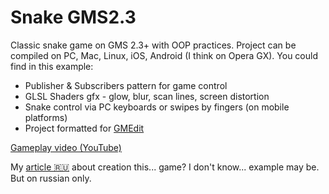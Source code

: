 # Snake GMS2.3
Classic snake game on GMS 2.3+ with OOP practices. Project can be compiled on PC, Mac, Linux, iOS, Android (I think on Opera GX).
You could find in this example:
- Publisher & Subscribers pattern for game control
- GLSL Shaders gfx - glow, blur, scan lines, screen distortion
- Snake control via PC keyboards or swipes by fingers (on mobile platforms)
- Project formatted for [GMEdit](https://github.com/YellowAfterlife/GMEdit)

[Gameplay video (YouTube)](https://www.youtube.com/watch?v=8K_sUl_mPyw)

My [article 🇷🇺](https://dtf.ru/indie/656101-snake-bin) about creation this... game? I don't know... example may be. But on russian only. 
